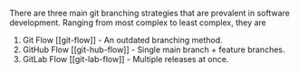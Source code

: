 There are three main git branching strategies that are prevalent in software development. Ranging from most complex to least complex, they are

1. Git Flow [[git-flow]] - An outdated branching method.
2. GitHub Flow [[git-hub-flow]] - Single main branch + feature branches.
3. GitLab Flow [[git-lab-flow]]  - Multiple releases at once.
